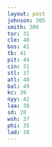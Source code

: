 ```yaml
---
layout: post
johnson: 305
smith: 306
tor: 31
cle: 40
bos: 41
tb: 41
pit: 44
cin: 31
stl: 37
atl: 40
bal: 49
kc: 39
nyy: 42
laa: 38
sd: 28
wsh: 37
phi: 35
lad: 38
---
```


